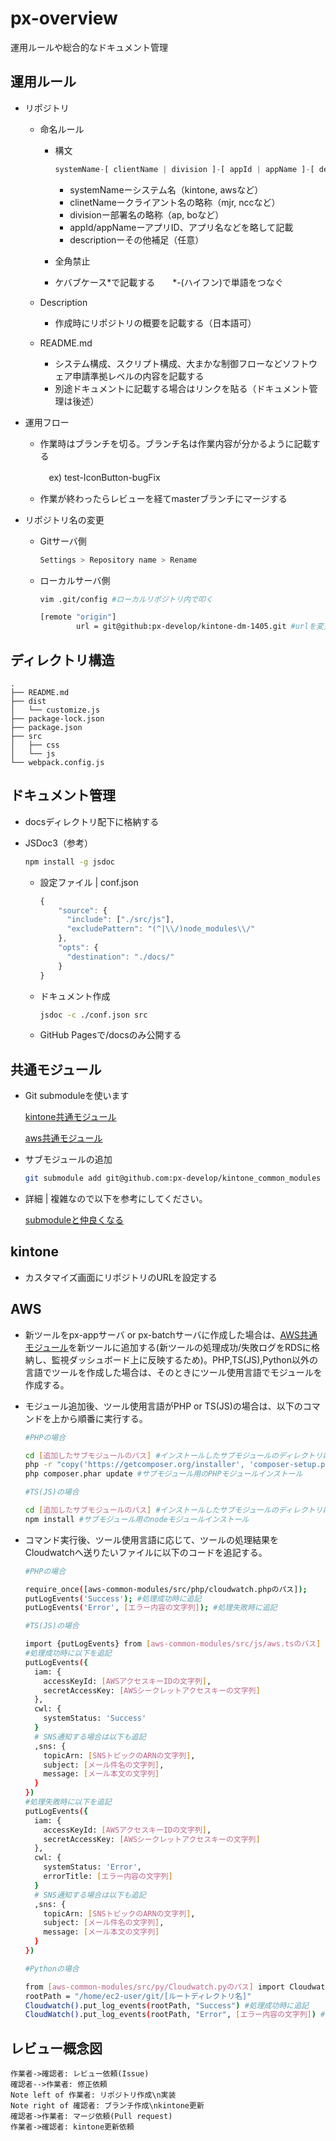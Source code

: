 # px-overview
運用ルールや総合的なドキュメント管理



## 運用ルール

- リポジトリ

  - 命名ルール

    - 構文

      ```javascript
      systemName-[ clientName | division ]-[ appId | appName ]-[ description ]
      ```
      - systemNameーシステム名（kintone, awsなど）
      - clinetNameークライアント名の略称（mjr, nccなど）
      - divisionー部署名の略称（ap, boなど）
      - appId/appNameーアプリID、アプリ名などを略して記載
      - descriptionーその他補足（任意）

    - 全角禁止

    - ケバブケース*で記載する　　*-(ハイフン)で単語をつなぐ

  - Description

    - 作成時にリポジトリの概要を記載する（日本語可）

  - README.md

    - システム構成、スクリプト構成、大まかな制御フローなどソフトウェア申請準拠レベルの内容を記載する
    - 別途ドキュメントに記載する場合はリンクを貼る（ドキュメント管理は後述）

- 運用フロー

  - 作業時はブランチを切る。ブランチ名は作業内容が分かるように記載する

    　ex) test-IconButton-bugFix

  - 作業が終わったらレビューを経てmasterブランチにマージする
  
- リポジトリ名の変更

  - Gitサーバ側

    ```bash
    Settings > Repository name > Rename
    ```

  - ローカルサーバ側

    ```bash
    vim .git/config #ローカルリポジトリ内で叩く
    ```

    ```bash
    [remote "origin"]
            url = git@github:px-develop/kintone-dm-1405.git #urlを変更
    ```

    



## ディレクトリ構造

```
.
├── README.md
├── dist
│   └── customize.js
├── package-lock.json
├── package.json
├── src
│   ├── css
│   └── js
└── webpack.config.js
```





## ドキュメント管理

- docsディレクトリ配下に格納する

- JSDoc3（参考）

  ```bash
  npm install -g jsdoc
  ```

  - 設定ファイル | conf.json

    ```javascript
    {
        "source": {
          "include": ["./src/js"],
          "excludePattern": "(^|\\/)node_modules\\/"
        },
        "opts": {
          "destination": "./docs/"
        }
    }
    ```

  - ドキュメント作成

    ```bash
    jsdoc -c ./conf.json src
    ```

  - GitHub Pagesで/docsのみ公開する




## 共通モジュール

- Git submoduleを使います

  <a href="https://github.com/px-develop/kintone_common_modules">kintone共通モジュール</a>

  <a href="https://github.com/prime-x-co-ltd/aws-common-modules">aws共通モジュール</a>

- サブモジュールの追加

  ```bash
  git submodule add git@github.com:px-develop/kintone_common_modules [submoduleName]
  ```

- 詳細 | 複雑なので以下を参考にしてください。

  <a href="https://qiita.com/kinpira/items/3309eb2e5a9a422199e9">submoduleと仲良くなる</a>



## kintone

- カスタマイズ画面にリポジトリのURLを設定する



## AWS

- 新ツールをpx-appサーバ or px-batchサーバに作成した場合は、[AWS共通モジュール](https://github.com/prime-x-co-ltd/aws-common-modules)を新ツールに追加する(新ツールの処理成功/失敗ログをRDSに格納し、監視ダッシュボード上に反映するため)。PHP,TS(JS),Python以外の言語でツールを作成した場合は、そのときにツール使用言語でモジュールを作成する。

- モジュール追加後、ツール使用言語がPHP or TS(JS)の場合は、以下のコマンドを上から順番に実行する。

  ```bash
  #PHPの場合
  
  cd [追加したサブモジュールのパス] #インストールしたサブモジュールのディレクトリに移動
  php -r "copy('https://getcomposer.org/installer', 'composer-setup.php');" && php composer-setup.php && php -r "unlink('composer-setup.php');" #サブモジュール用のPHPモジュールをインストールするための準備
  php composer.phar update #サブモジュール用のPHPモジュールインストール
  ```

  ```bash
  #TS(JS)の場合
  
  cd [追加したサブモジュールのパス] #インストールしたサブモジュールのディレクトリに移動
  npm install #サブモジュール用のnodeモジュールインストール
  ```

- コマンド実行後、ツール使用言語に応じて、ツールの処理結果をCloudwatchへ送りたいファイルに以下のコードを追記する。

  ```bash
  #PHPの場合
  
  require_once([aws-common-modules/src/php/cloudwatch.phpのパス]);
  putLogEvents('Success'); #処理成功時に追記
  putLogEvents('Error', [エラー内容の文字列]); #処理失敗時に追記
  ```

  ```bash
  #TS(JS)の場合
  
  import {putLogEvents} from [aws-common-modules/src/js/aws.tsのパス]
  #処理成功時に以下を追記
  putLogEvents({
    iam: {
      accessKeyId: [AWSアクセスキーIDの文字列],
      secretAccessKey: [AWSシークレットアクセスキーの文字列]
    },
    cwl: {
      systemStatus: 'Success'
    }
    # SNS通知する場合は以下も追記
    ,sns: {
      topicArn: [SNSトピックのARNの文字列],
      subject: [メール件名の文字列],
      message: [メール本文の文字列]
    }
  })
  #処理失敗時に以下を追記
  putLogEvents({
    iam: {
      accessKeyId: [AWSアクセスキーIDの文字列],
      secretAccessKey: [AWSシークレットアクセスキーの文字列]
    },
    cwl: {
      systemStatus: 'Error',
      errorTitle: [エラー内容の文字列]
    }
    # SNS通知する場合は以下も追記
    ,sns: {
      topicArn: [SNSトピックのARNの文字列],
      subject: [メール件名の文字列],
      message: [メール本文の文字列]
    }
  })  
  ```
  
  ```bash
  #Pythonの場合
  
  from [aws-common-modules/src/py/Cloudwatch.pyのパス] import Cloudwatch
  rootPath = "/home/ec2-user/git/[ルートディレクトリ名]"
  Cloudwatch().put_log_events(rootPath, "Success") #処理成功時に追記
  CloudWatch().put_log_events(rootPath, "Error", [エラー内容の文字列]) #処理失敗時に追記
  ```
  
  

## レビュー概念図

```sequence
作業者->確認者: レビュー依頼(Issue)
確認者-->作業者: 修正依頼
Note left of 作業者: リポジトリ作成\n実装
Note right of 確認者: ブランチ作成\nkintone更新
確認者->作業者: マージ依頼(Pull request)
作業者->確認者: kintone更新依頼
```

